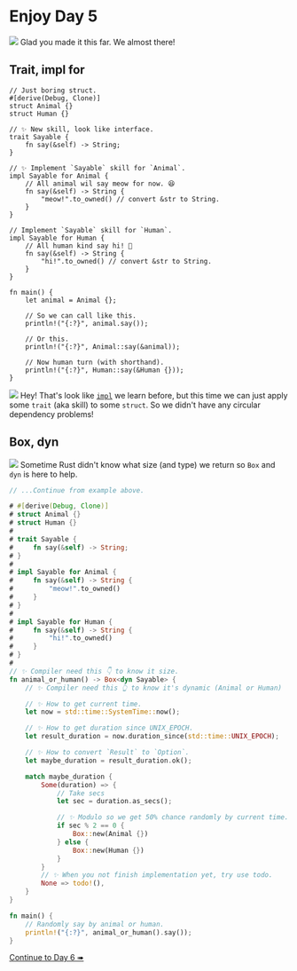 # Enjoy Day 5

![](/assets/kat.png) Glad you made it this far. We almost there!

## Trait, impl for

```rust,editable
// Just boring struct.
#[derive(Debug, Clone)]
struct Animal {}
struct Human {}

// ✨ New skill, look like interface.
trait Sayable {
    fn say(&self) -> String;
}

// ✨ Implement `Sayable` skill for `Animal`.
impl Sayable for Animal {
    // All animal wil say meow for now. 😆
    fn say(&self) -> String {
        "meow!".to_owned() // convert &str to String.
    }
}

// Implement `Sayable` skill for `Human`.
impl Sayable for Human {
    // All human kind say hi! 🤘
    fn say(&self) -> String {
        "hi!".to_owned() // convert &str to String.
    }
}

fn main() {
    let animal = Animal {};

    // So we can call like this.
    println!("{:?}", animal.say());

    // Or this.
    println!("{:?}", Animal::say(&animal));

    // Now human turn (with shorthand).
    println!("{:?}", Human::say(&Human {}));
}
```

![](/assets/duck.png) Hey! That's look like [`impl`](enjoy3.md) we learn before, but this time we can just apply some `trait` (aka skill) to some `struct`. So we didn't have any circular dependency problems!

## Box, dyn

![](/assets/kat.png) Sometime Rust didn't know what size (and type) we return so `Box` and `dyn` is here to help.

```rust
// ...Continue from example above.

# #[derive(Debug, Clone)]
# struct Animal {}
# struct Human {}
#
# trait Sayable {
#     fn say(&self) -> String;
# }
#
# impl Sayable for Animal {
#     fn say(&self) -> String {
#         "meow!".to_owned()
#     }
# }
#
# impl Sayable for Human {
#     fn say(&self) -> String {
#         "hi!".to_owned()
#     }
# }
#
// ✨ Compiler need this 👇 to know it size.
fn animal_or_human() -> Box<dyn Sayable> {
    // ✨ Compiler need this 👆 to know it's dynamic (Animal or Human)

    // ✨ How to get current time.
    let now = std::time::SystemTime::now();

    // ✨ How to get duration since UNIX_EPOCH.
    let result_duration = now.duration_since(std::time::UNIX_EPOCH);

    // ✨ How to convert `Result` to `Option`.
    let maybe_duration = result_duration.ok();

    match maybe_duration {
        Some(duration) => {
            // Take secs
            let sec = duration.as_secs();

            // ✨ Modulo so we get 50% chance randomly by current time.
            if sec % 2 == 0 {
                Box::new(Animal {})
            } else {
                Box::new(Human {})
            }
        }
        // ✨ When you not finish implementation yet, try use todo.
        None => todo!(),
    }
}

fn main() {
    // Randomly say by animal or human.
    println!("{:?}", animal_or_human().say());
}
```

[Continue to Day 6 ➠](./enjoy6.md)
